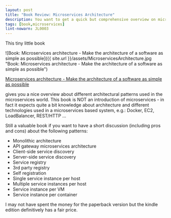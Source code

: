 ```yaml
---
layout: post
title: "Book Review: Microservices Architecture"
description: You want to get a quick but comprehensive overview on microservices? Here is a reading recommendation for you.
tags: [book,microservices]
lint-nowarn: JL0003
---
```


This tiny little book 

![Book: Microservices architecture - Make the architecture of a software as simple as possible]({{ site.url }}/assets/MicroservicesArchitecture.jpg "Book: Microservices architecture - Make the architecture of a software as simple as possible")

[Microservices architecture - Make the architecture of a software as simple as possible](https://www.amazon.com/Microservices-Architecture-architecture-software-possible/dp/153000053X/ref=sr_1_3?ie=UTF8&qid=1484161399&sr=8-3&keywords=Microservices+architecture)

gives you a nice overview about different architectural patterns used in the microservices world.
This book is NOT an introduction of microservices - in fact it expects quite a bit knowledge about architecture and different 
technologies used in a microservices based system, e.g.: Docker, EC2, LoadBalancer, REST/HTTP ...

Still a valuable book if you want to have a short discussion (including pros and cons) about the following patterns:

- Monolithic architecture
- API gateway microservices architecture
- Client-side service discovery
- Server-side service discovery
- Service registry
- 3rd party registry
- Self registration
- Single service instance per host
- Multiple service instances per host
- Service instance per VM
- Service instance per container


I may not have spent the money for the paperback version but the kindle edition definitively has a fair price.

